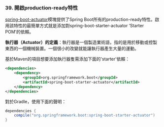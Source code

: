 ### 39. 開啟production-ready特性

[spring-boot-actuator](http://github.com/spring-projects/spring-boot/tree/master/spring-boot-actuator)模塊提供了Spring Boot所有的production-ready特性。啟用該特性的最簡單方式就是添加對spring-boot-starter-actuator ‘Starter POM’的依賴。

**執行器（Actuator）的定義**：執行器是一個製造業術語，指的是用於移動或控製東西的一個機械裝置。一個很小的改變就能讓執行器產生大量的運動。

基於Maven的項目想要添加執行器隻需添加下面的'starter'依賴：
```xml
<dependencies>
    <dependency>
        <groupId>org.springframework.boot</groupId>
        <artifactId>spring-boot-starter-actuator</artifactId>
    </dependency>
</dependencies>
```
對於Gradle，使用下面的聲明：
```java
dependencies {
    compile("org.springframework.boot:spring-boot-starter-actuator")
}
```
